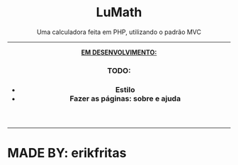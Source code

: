 <header>
  <h1>LuMath</h1>
  <p>Uma calculadora feita em PHP, utilizando o padrão MVC</p>
  <hr>
  <span><strong><u>EM DESENVOLVIMENTO:</u><strong></span>
  <article>
    <h3>TODO:<h3>
    <ul>
      <li>Estilo</li>
      <li>Fazer as páginas: sobre e ajuda</li>
    </ul>
  </article>
</header>
<hr>
<footer>
  <h1>MADE BY: erikfritas</h1>
</footer>
